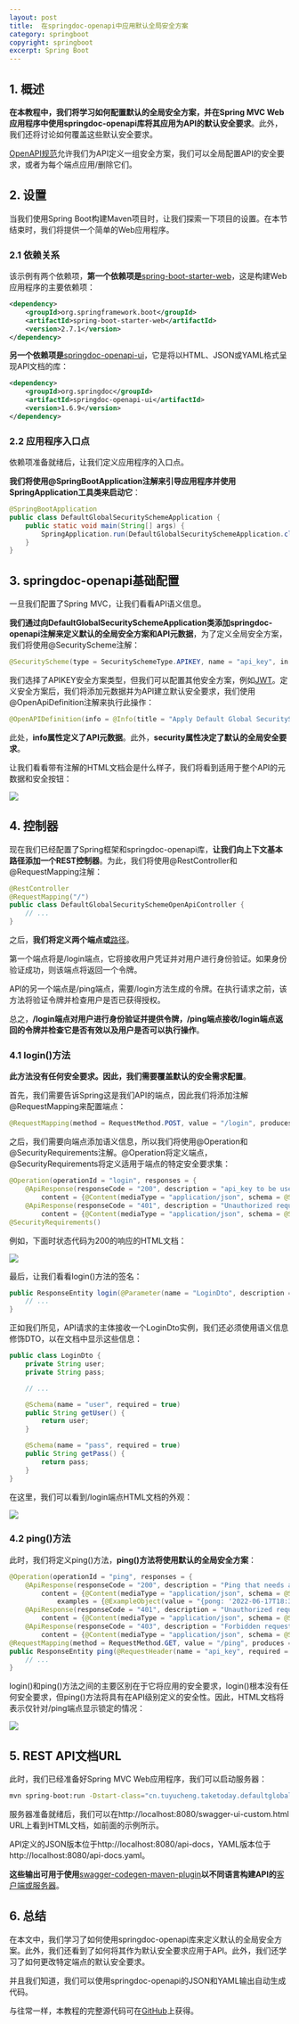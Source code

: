 ```yaml
---
layout: post
title:  在springdoc-openapi中应用默认全局安全方案
category: springboot
copyright: springboot
excerpt: Spring Boot
---
```


## 1. 概述

**在本教程中，我们将学习如何配置默认的全局安全方案，并在Spring MVC Web应用程序中使用springdoc-openapi库将其应用为API的默认安全要求**。此外，我们还将讨论如何覆盖这些默认安全要求。

[OpenAPI规范](https://github.com/OAI/OpenAPI-Specification/tree/3.0.1)允许我们为API定义一组安全方案，我们可以全局配置API的安全要求，或者为每个端点应用/删除它们。

## 2. 设置

当我们使用Spring Boot构建Maven项目时，让我们探索一下项目的设置。在本节结束时，我们将提供一个简单的Web应用程序。

### 2.1 依赖关系

该示例有两个依赖项，**第一个依赖项是**[spring-boot-starter-web](https://mvnrepository.com/artifact/org.springframework.boot/spring-boot-starter-web)，这是构建Web应用程序的主要依赖项：

```xml
<dependency>
    <groupId>org.springframework.boot</groupId>
    <artifactId>spring-boot-starter-web</artifactId>
    <version>2.7.1</version>
</dependency>
```

**另一个依赖项是**[springdoc-openapi-ui](https://mvnrepository.com/artifact/org.springdoc/springdoc-openapi-ui)，它是将以HTML、JSON或YAML格式呈现API文档的库：

```xml
<dependency>
    <groupId>org.springdoc</groupId>
    <artifactId>springdoc-openapi-ui</artifactId>
    <version>1.6.9</version>
</dependency>
```

### 2.2 应用程序入口点

依赖项准备就绪后，让我们定义应用程序的入口点。

**我们将使用@SpringBootApplication注解来引导应用程序并使用SpringApplication工具类来启动它**：

```java
@SpringBootApplication
public class DefaultGlobalSecuritySchemeApplication {
    public static void main(String[] args) {
        SpringApplication.run(DefaultGlobalSecuritySchemeApplication.class, args);
    }
}
```

## 3. springdoc-openapi基础配置

一旦我们配置了Spring MVC，让我们看看API语义信息。

**我们通过向DefaultGlobalSecuritySchemeApplication类添加springdoc-openapi注解来定义默认的全局安全方案和API元数据**，为了定义全局安全方案，我们将使用@SecurityScheme注解：

```java
@SecurityScheme(type = SecuritySchemeType.APIKEY, name = "api_key", in = SecuritySchemeIn.HEADER)
```

我们选择了APIKEY安全方案类型，但我们可以配置其他安全方案，例如[JWT](https://www.baeldung.com/openapi-jwt-authentication)。定义安全方案后，我们将添加元数据并为API建立默认安全要求，我们使用@OpenApiDefinition注解来执行此操作：

```java
@OpenAPIDefinition(info = @Info(title = "Apply Default Global SecurityScheme in springdoc-openapi", version = "1.0.0"), security = {@SecurityRequirement(name = "api_key")})
```

此处，**info属性定义了API元数据**。此外，**security属性决定了默认的全局安全要求**。

让我们看看带有注解的HTML文档会是什么样子，我们将看到适用于整个API的元数据和安全按钮：

![](/assets/images/2023/springboot/springopenapiglobalsecurityscheme01.png)

## 4. 控制器

现在我们已经配置了Spring框架和springdoc-openapi库，**让我们向上下文基本路径添加一个REST控制器**。为此，我们将使用@RestController和@RequestMapping注解：

```java
@RestController
@RequestMapping("/")
public class DefaultGlobalSecuritySchemeOpenApiController {
    // ...
}
```

之后，**我们将定义两个端点或**[路径](https://swagger.io/docs/specification/paths-and-operations/)。

第一个端点将是/login端点，它将接收用户凭证并对用户进行身份验证。如果身份验证成功，则该端点将返回一个令牌。

API的另一个端点是/ping端点，需要/login方法生成的令牌。在执行请求之前，该方法将验证令牌并检查用户是否已获得授权。

总之，**/login端点对用户进行身份验证并提供令牌，/ping端点接收/login端点返回的令牌并检查它是否有效以及用户是否可以执行操作**。

### 4.1 login()方法

**此方法没有任何安全要求。因此，我们需要覆盖默认的安全需求配置**。

首先，我们需要告诉Spring这是我们API的端点，因此我们将添加注解@RequestMapping来配置端点：

```java
@RequestMapping(method = RequestMethod.POST, value = "/login", produces = {"application/json"}, consumes = {"application/json"})
```

之后，我们需要向端点添加语义信息，所以我们将使用@Operation和@SecurityRequirements注解。@Operation将定义端点，@SecurityRequirements将定义适用于端点的特定安全要求集：

```java
@Operation(operationId = "login", responses = {
	@ApiResponse(responseCode = "200", description = "api_key to be used in the secured-ping entry point", 
		content = {@Content(mediaType = "application/json", schema = @Schema(implementation = TokenDto.class))}),
	@ApiResponse(responseCode = "401", description = "Unauthorized request", 
		content = {@Content(mediaType = "application/json", schema = @Schema(implementation = ApplicationExceptionDto.class))})})
@SecurityRequirements()
```

例如，下面时状态代码为200的响应的HTML文档：

![](/assets/images/2023/springboot/springopenapiglobalsecurityscheme02.png)

最后，让我们看看login()方法的签名：

```java
public ResponseEntity login(@Parameter(name = "LoginDto", description = "Login") @Valid @RequestBody(required = true) LoginDto loginDto) {
    // ...
}
```

正如我们所见，API请求的主体接收一个LoginDto实例，我们还必须使用语义信息修饰DTO，以在文档中显示这些信息：

```java
public class LoginDto {
    private String user;
    private String pass;

    // ...

    @Schema(name = "user", required = true)
    public String getUser() {
        return user;
    }

    @Schema(name = "pass", required = true)
    public String getPass() {
        return pass;
    }
}
```

在这里，我们可以看到/login端点HTML文档的外观：

![](/assets/images/2023/springboot/springopenapiglobalsecurityscheme03.png)

### 4.2 ping()方法

此时，我们将定义ping()方法，**ping()方法将使用默认的全局安全方案**：

```java
@Operation(operationId = "ping", responses = {
	@ApiResponse(responseCode = "200", description = "Ping that needs an api_key attribute in the header", 
		content = {@Content(mediaType = "application/json", schema = @Schema(implementation = PingResponseDto.class), 
			examples = {@ExampleObject(value = "{pong: '2022-06-17T18:30:33.465+02:00'}")})}),
	@ApiResponse(responseCode = "401", description = "Unauthorized request", 
		content = {@Content(mediaType = "application/json", schema = @Schema(implementation = ApplicationExceptionDto.class))}),
	@ApiResponse(responseCode = "403", description = "Forbidden request", 
		content = {@Content(mediaType = "application/json", schema = @Schema(implementation = ApplicationExceptionDto.class))})})
@RequestMapping(method = RequestMethod.GET, value = "/ping", produces = { "application/json" })
public ResponseEntity ping(@RequestHeader(name = "api_key", required = false) String api_key) {
    // ...
}
```

login()和ping()方法之间的主要区别在于它将应用的安全要求，login()根本没有任何安全要求，但ping()方法将具有在API级别定义的安全性。因此，HTML文档将表示仅针对/ping端点显示锁定的情况：

![](/assets/images/2023/springboot/springopenapiglobalsecurityscheme04.png)

## 5. REST API文档URL

此时，我们已经准备好Spring MVC Web应用程序，我们可以启动服务器：

```bash
mvn spring-boot:run -Dstart-class="cn.tuyucheng.taketoday.defaultglobalsecurityscheme.DefaultGlobalSecuritySchemeApplication"
```

服务器准备就绪后，我们可以在http://localhost:8080/swagger-ui-custom.html URL上看到HTML文档，如前面的示例所示。

API定义的JSON版本位于http://localhost:8080/api-docs，YAML版本位于http://localhost:8080/api-docs.yaml。

**这些输出可用于使用**[swagger-codegen-maven-plugin](https://mvnrepository.com/artifact/io.swagger.core.v3)**以不同语言构建API的**[客户端或服务器](https://www.baeldung.com/spring-boot-rest-client-swagger-codegen)。

## 6. 总结

在本文中，我们学习了如何使用springdoc-openapi库来定义默认的全局安全方案。此外，我们还看到了如何将其作为默认安全要求应用于API。此外，我们还学习了如何更改特定端点的默认安全要求。

并且我们知道，我们可以使用springdoc-openapi的JSON和YAML输出自动生成代码。

与往常一样，本教程的完整源代码可在[GitHub](https://github.com/tuyucheng7/taketoday-tutorial4j/tree/master/spring-boot-modules/spring-boot-springdoc)上获得。